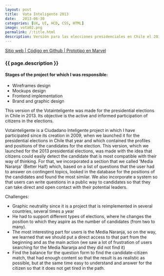 ```yaml
---
layout: post
title:  Vota Inteligente 2013
date:   2013-06-30
categories: [UX, UI, HCD, CSS, HTML]
image: vota02.png
permalink: /:title.html
description: Versión para las elecciones presidenciales en Chile el 2013 del proyecto VotaInteligente de Ciudadano Inteligente. Su objetivo es la participación activa e informada de los ciudadanos en las elecciones.
---
```


<p>
<a href="http://votainteligente.cl/" target="_blank"><i class="fa fa-external-link-square" aria-hidden="true"></i> Sitio web | </a>
<a href="https://github.com/ciudadanointeligente/votainteligente-portal-electoral" target="_blank"><i class="fa fa-github" aria-hidden="true"></i> Código en Github | </a>
<a href="https://marvelapp.com/j72287" target="_blank"><i class="fa fa-file-image-o" aria-hidden="true"></i> Prototipo en Marvel</a>
</p>

<h3>{{ page.description }}</h3>

<h4>Stages of the project for which I was responsible:</h4>
<ul class="linea list-unstyled">
<li>Wireframes design</li>
<li>Mockups design</li>
<li>Frontend implementation</li>
<li>Brand and graphic design</li>
</ul>

This version of the Votainteligente was made for the presidential elections in Chile in 2013. Its objective is the active and informed participation of citizens in the elections.

Votainteligente is a Ciudadano Inteligente project in which I have participated since its creation in 2009, when we launched it for the presidential elections in Chile that year and which contained the profiles and positions of the candidates for the election. This version, which we launched for the 2013 presidential elections, was made with the idea that citizens could easily detect the candidate that is most compatible with their way of thinking. For that, we incorporated a section that we called 'Media Naranja' (Better Half) which, based on a list of questions that the user had to answer on contingent topics, looked in the database for the positions of the candidates and found the most similar. We also incorporate a system so that users can write questions in a public way to candidates so that they can take direct and open contact with their potential leaders.

Challenges:

- Graphic neutrality since it is a project that is reimplemented in several countries, several times a year
- He had to support different types of elections, where he changes the position to which they aspire as the number of candidates (from two to many).
- The most interesting part for users is the Media Naranja, so on the way, we learned that we should put a direct access to that part from the beginning and as the main action (we saw a lot of frustration of users searching for the Media Naranja and they did not find it)
- Find the balance for the question form to find the candidate-citizen match, that had enough content so that the result is as realistic as possible, but at the same time easy to understand and answer for the citizen so that it does not get tired in the path.

<div class="main-slider">
  <div class="item"><img alt="" src="{{ site.baseurl }}img/content/vota2013/01.png" class="img-responsive"></div>
  <div class="item"><img alt="" src="{{ site.baseurl }}img/content/vota2013/02.png" class="img-responsive"></div>
</div>
